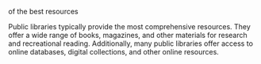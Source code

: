  of the best resources

Public libraries typically provide the most comprehensive resources. They offer a wide range of books, magazines, and other materials for research and recreational reading. Additionally, many public libraries offer access to online databases, digital collections, and other online resources.
